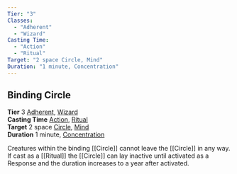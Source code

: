 ```yaml
---
Tier: "3"
Classes:
  - "Adherent"
  - "Wizard"
Casting Time:
  - "Action"
  - "Ritual"
Target: "2 space Circle, Mind"
Duration: "1 minute, Concentration"
---
```

## Binding Circle
**Tier** 3 [Adherent](app://obsidian.md/SRD/Archetypes/Adherent.md), [Wizard](app://obsidian.md/SRD/Archetypes/Wizard.md)  
**Casting Time** [Action](app://obsidian.md/SRD/Glossary/Action.md), [Ritual](app://obsidian.md/SRD/Glossary/Ritual.md)  
**Target** 2 space [Circle](app://obsidian.md/Circle), [Mind](app://obsidian.md/Mind)  
**Duration** 1 minute, [Concentration](app://obsidian.md/Concentration)


Creatures within the binding [[Circle]] cannot leave the [[Circle]] in any way. If cast as a [[Ritual]] the [[Circle]] can lay inactive until activated as a Response and the duration increases to a year after activated.